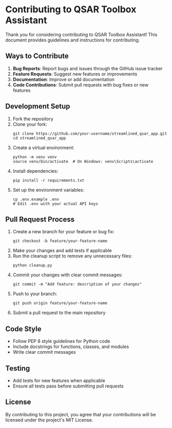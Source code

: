 # Contributing to QSAR Toolbox Assistant

Thank you for considering contributing to QSAR Toolbox Assistant! This document provides guidelines and instructions for contributing.

## Ways to Contribute

1. **Bug Reports**: Report bugs and issues through the GitHub issue tracker
2. **Feature Requests**: Suggest new features or improvements
3. **Documentation**: Improve or add documentation
4. **Code Contributions**: Submit pull requests with bug fixes or new features

## Development Setup

1. Fork the repository
2. Clone your fork:
   ```
   git clone https://github.com/your-username/streamlined_qsar_app.git
   cd streamlined_qsar_app
   ```
3. Create a virtual environment:
   ```
   python -m venv venv
   source venv/bin/activate  # On Windows: venv\Scripts\activate
   ```
4. Install dependencies:
   ```
   pip install -r requirements.txt
   ```
5. Set up the environment variables:
   ```
   cp .env.example .env
   # Edit .env with your actual API keys
   ```

## Pull Request Process

1. Create a new branch for your feature or bug fix:
   ```
   git checkout -b feature/your-feature-name
   ```
2. Make your changes and add tests if applicable
3. Run the cleanup script to remove any unnecessary files:
   ```
   python cleanup.py
   ```
4. Commit your changes with clear commit messages:
   ```
   git commit -m "Add feature: description of your changes"
   ```
5. Push to your branch:
   ```
   git push origin feature/your-feature-name
   ```
6. Submit a pull request to the main repository

## Code Style

- Follow PEP 8 style guidelines for Python code
- Include docstrings for functions, classes, and modules
- Write clear commit messages

## Testing

- Add tests for new features when applicable
- Ensure all tests pass before submitting pull requests

## License

By contributing to this project, you agree that your contributions will be licensed under the project's MIT License.
